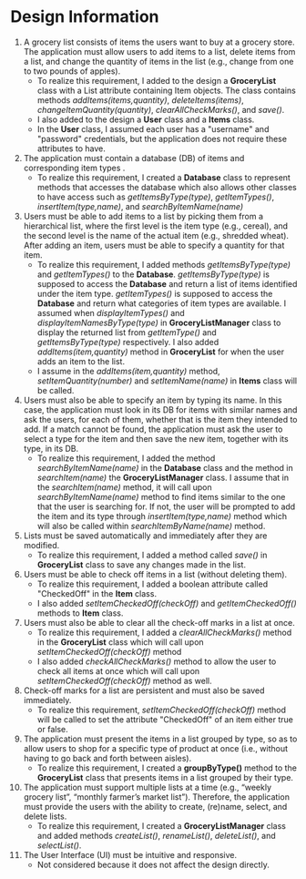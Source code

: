 # Design Information

1. A grocery list consists of items the users want to buy at a grocery store. The application must allow users to add items to a list, delete items from a list, and change the quantity of items in the list (e.g., change from one to two pounds of apples).
	* To realize this requirement, I added to the design a **GroceryList** class with a List attribute containing Item objects. The class contains methods *addItems(items,quantity)*, *deleteItems(items)*, *changeItemQuantity(quantity)*, *clearAllCheckMarks()*, and *save()*.
	* I also added to the design a **User** class and a **Items** class. 
	* In the **User** class, I assumed each user has a "username" and "password" credentials, but the application does not require these attributes to have.
2. The application must contain a database (DB) of items and corresponding item types .
	* To realize this requirement, I created a **Database** class to represent methods that accesses the database which also allows other classes to have access such as *getItemsByType(type)*, *getItemTypes()*, *insertItem(type,name)*, and *searchByItemName(name)*
3. Users must be able to add items to a list by picking them from a hierarchical list, where the first level is the item type (e.g., cereal), and the second level is the name of the actual item (e.g., shredded wheat). After adding an item, users must be able to specify a quantity for that item.
	* To realize this requirement, I added methods *getItemsByType(type)* and *getItemTypes()* to the **Database**. *getItemsByType(type)* is supposed to access the **Database** and return a list of items identified under the item type. *getItemTypes()* is supposed to access the **Database** and return what categories of item types are available. I assumed when *displayItemTypes()* and *displayItemNamesByType(type)* in **GroceryListManager** class to display the returned list from *getItemType()* and *getItemsByType(type)* respectively. I also added *addItems(item,quantity)* method in **GroceryList** for when the user adds an item to the list.
	* I assume in the *addItems(item,quantity)* method, *setItemQuantity(number)* and *setItemName(name)* in **Items** class will be called. 
4. Users must also be able to specify an item by typing its name. In this case, the application must look in its DB for items with similar names and ask the users, for each of them, whether that is the item they intended to add. If a match cannot be found, the application must ask the user to select a type for the item and then save the new item, together with its type, in its DB.
	* To realize this requirement, I added the method *searchByItemName(name)* in the **Database** class and the method in *searchItem(name)* the **GroceryListManager** class. I assume that in the *searchItem(name)* method, it will call upon *searchByItemName(name)* method to find items similar to the one that the user is searching for. If not, the user will be prompted to add the item and its type through *insertItem(type,name)* method which will also be called within *searchItemByName(name)* method.
5. Lists must be saved automatically and immediately after they are modified.
	* To realize this requirement, I added a method called *save()* in **GroceryList** class to save any changes made in the list.
6. Users must be able to check off items in a list (without deleting them).
	* To realize this requirement, I added a boolean attribute called "CheckedOff" in the **Item** class.
	* I also added *setItemCheckedOff(checkOff)* and *getItemCheckedOff()* methods to **Item** class.
7. Users must also be able to clear all the check-off marks in a list at once.
	* To realize this requirement, I added a *clearAllCheckMarks()* method in the **GroceryList** class which will call upon *setItemCheckedOff(checkOff)* method
	* I also added *checkAllCheckMarks()* method to allow the user to check all items at once which will call upon *setItemCheckedOff(checkOff)* method as well.
8. Check-off marks for a list are persistent and must also be saved immediately.
	* To realize this requirement, *setItemCheckedOff(checkOff)* method will be called to set the attribute "CheckedOff" of an item either true or false.
9. The application must present the items in a list grouped by type, so as to allow users to shop for a specific type of product at once (i.e., without having to go back and forth between aisles).
	* To realize this requirement, I created a **groupByType()** method to the **GroceryList** class that presents items in a list grouped by their type.
10. The application must support multiple lists at a time (e.g., “weekly grocery list”, “monthly farmer’s market list”). Therefore, the application must provide the users with the ability to create, (re)name, select, and delete lists.
	* To realize this requirement, I created a **GroceryListManager** class and added methods *createList()*, *renameList()*, *deleteList()*, and *selectList()*.
11. The User Interface (UI) must be intuitive and responsive.
	* Not considered because it does not affect the design directly.